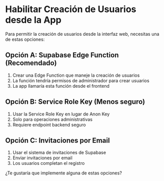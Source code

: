 # Habilitar Creación de Usuarios desde la App

Para permitir la creación de usuarios desde la interfaz web, necesitas una de estas opciones:

## Opción A: Supabase Edge Function (Recomendado)

1. Crear una Edge Function que maneje la creación de usuarios
2. La función tendría permisos de administrador para crear usuarios
3. La app llamaría esta función desde el frontend

## Opción B: Service Role Key (Menos seguro)

1. Usar la Service Role Key en lugar de Anon Key
2. Solo para operaciones administrativas
3. Requiere endpoint backend seguro

## Opción C: Invitaciones por Email

1. Usar el sistema de invitaciones de Supabase
2. Enviar invitaciones por email
3. Los usuarios completan el registro

¿Te gustaría que implemente alguna de estas opciones?